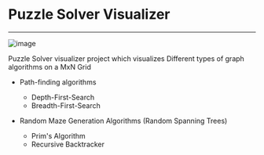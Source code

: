 # Puzzle Solver Visualizer
---
![image](https://user-images.githubusercontent.com/64826301/187038264-df4e85fa-2b22-4216-910b-6228419b4bb5.png)

Puzzle Solver visualizer project which visualizes Different types of graph algorithms on a MxN Grid
- Path-finding algorithms 
    - Depth-First-Search
    - Breadth-First-Search
    
- Random Maze Generation Algorithms (Random Spanning Trees)
    - Prim's Algorithm
    - Recursive Backtracker
